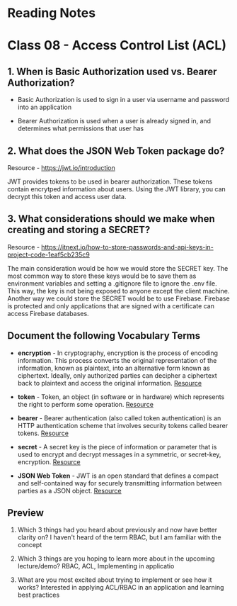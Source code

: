 # Reading Notes

# Class 08 - Access Control List (ACL)

## 1. When is Basic Authorization used vs. Bearer Authorization?

- Basic Authorization is used to sign in a user via username and password into an application

- Bearer Authorization is used when a user is already signed in, and determines what permissions that user has


## 2. What does the JSON Web Token package do?

Resource - https://jwt.io/introduction

JWT provides tokens to be used in bearer authorization. These tokens contain encrytped information about users. Using the JWT library, you can decrypt this token and access user data.

## 3. What considerations should we make when creating and storing a SECRET?

Resource - https://itnext.io/how-to-store-passwords-and-api-keys-in-project-code-1eaf5cb235c9

The main consideration would be how we would store the SECRET key. The most common way to store these keys would be to save them as environment variables and setting a .gitignore file to ignore the .env file. This way, the key is not being exposed to anyone except the client machine. Another way we could store the SECRET would be to use Firebase. Firebase is protected and only applications that are signed with a certificate can access Firebase databases.


## Document the following Vocabulary Terms

- **encryption** - In cryptography, encryption is the process of encoding information. This process converts the original representation of the information, known as plaintext, into an alternative form known as ciphertext. Ideally, only authorized parties can decipher a ciphertext back to plaintext and access the original information. [Resource](https://en.wikipedia.org/wiki/Encryption)

- **token** - Token, an object (in software or in hardware) which represents the right to perform some operation. [Resource](https://en.wikipedia.org/wiki/Token)

- **bearer** -  Bearer authentication (also called token authentication) is an HTTP authentication scheme that involves security tokens called bearer tokens. [Resource](https://swagger.io/docs/specification/authentication/bearer-authentication/)

- **secret** - A secret key is the piece of information or parameter that is used to encrypt and decrypt messages in a symmetric, or secret-key, encryption. [Resource](https://www.techopedia.com/definition/24865/secret-key)

- **JSON Web Token** - JWT is an open standard that defines a compact and self-contained way for securely transmitting information between parties as a JSON object. [Resource](https://jwt.io/introduction)
 

## Preview

1. Which 3 things had you heard about previously and now have better clarity on? I haven't heard of the term RBAC, but I am familiar with the concept

2. Which 3 things are you hoping to learn more about in the upcoming lecture/demo? RBAC, ACL, Implementing in applicatio

3. What are you most excited about trying to implement or see how it works? Interested in applying ACL/RBAC in an application and learning best practices


